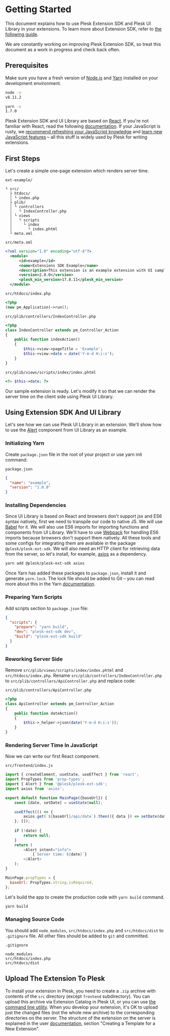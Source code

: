 # Getting Started

This document explains how to use Plesk Extension SDK and Plesk UI Library in your extensions. To learn more about Extension SDK, refer to [the following guide](https://docs.plesk.com/en-US/onyx/extensions-guide/plesk-extensions-in-a-nutshell.76331/).

We are constantly working on improving Plesk Extension SDK, so treat this document as a work in progress and check back often.

## Prerequisites

Make sure you have a fresh version of [Node.js](https://nodejs.org/) and [Yarn](https://yarnpkg.com/en/docs/install) installed on your development environment.

```bash
node -v
v8.11.2

yarn -v
1.7.0
```

Plesk Extension SDK and UI Library are based on [React](https://reactjs.org/). If you're not familiar with React, read the following [documentation](https://reactjs.org/docs/hello-world.html). If your JavaScript is rusty, we [recommend refreshing your JavaScript knowledge](https://developer.mozilla.org/en-US/docs/Web/JavaScript/A_re-introduction_to_JavaScript) and [learn new JavaScript features](http://exploringjs.com/es6/) – all this stuff is widely used by Plesk for writing extensions.

## First Steps

Let's create a simple one-page extension which renders server time.

`ext-example/`

```
└ src/
  ├ htdocs/
  │ └ index.php
  ├ plib/
  │ └ controllers
  │   └ IndexController.php
  │ └ views
  │   └ scripts
  │     └ index
  │       └ index.phtml
  └ meta.xml
```

`src/meta.xml`

```xml
<?xml version="1.0" encoding="utf-8"?>
  <module>
      <id>example</id>
      <name>Extensions SDK Example</name>
      <description>This extension is an example extension with UI samples.</description>
      <version>2.0.0</version>
      <plesk_min_version>17.8.11</plesk_min_version>
  </module>
```

`src/htdocs/index.php`

```php
<?php
(new pm_Application)->run();
```

`src/plib/controllers/IndexController.php`

```php
<?php
class IndexController extends pm_Controller_Action
{
    public function indexAction()
    {
        $this->view->pageTitle = 'Example';
        $this->view->date = date('Y-m-d H:i:s');
    }
}
```

`src/plib/views/scripts/index/index.phtml`

```php
<?= $this->date; ?>
```

Our sample extension is ready. Let's modify it so that we can render the server time on the client side using Plesk UI Library.

## Using Extension SDK And UI Library

Let's see how we can use Plesk UI Library in an extension. We'll show how to use the [Alert](https://plesk.github.io/ui-library/#!/Alert) component from UI Library as an example.

### Initializing Yarn

Create `package.json` file in the root of your project or use yarn init command:

`package.json`
```json
{
  "name": "example",
  "version": "1.0.0"
}
```
### Installing Dependencies

Since UI Library is based on React and browsers don't support jsx and ES6 syntax natively, first we need to transpile our code to native JS. We will use [Babel](http://babeljs.io/) for it. We will also use ES6 imports for importing functions and components from UI Library. We'll have to use [Webpack](https://webpack.js.org/) for handling ES6 imports because browsers don't support them natively. All these tools and some configs for integrating them are available in the package `@plesk/plesk-ext-sdk`. We will also need an HTTP client for retrieving data from the server, so let's install, for example, [axios](https://github.com/axios/axios) as a dependency.
```bash
yarn add @plesk/plesk-ext-sdk axios
```
Once Yarn has added these packages to `package.json`, install it and generate `yarn.lock`. The lock file should be added to Git – you can read more about this in the Yarn [documentation](https://yarnpkg.com/lang/en/docs/yarn-lock/).

### Preparing Yarn Scripts

Add scripts section to `package.json` file:
```json
{
  "scripts": {
    "prepare": "yarn build",
    "dev": "plesk-ext-sdk dev",
    "build": "plesk-ext-sdk build"
  }
}
```

### Reworking Server Side

Remove `src/plib/views/scripts/index/index.phtml` and `src/htdocs/index.php`. Rename `src/plib/controllers/IndexController.php` to `src/plib/controllers/ApiController.php` and replace code:

`src/plib/controllers/ApiController.php`

```php
<?php
class ApiController extends pm_Controller_Action
{
    public function dateAction()
    {
        $this->_helper->json(date('Y-m-d H:i:s'));
    }
}
```
### Rendering Server Time In JavaScript

Now we can write our first React component.

`src/frontend/index.js`

```js
import { createElement, useState, useEffect } from 'react';
import PropTypes from 'prop-types';
import { Alert } from '@plesk/plesk-ext-sdk';
import axios from 'axios';

export default function MainPage({baseUrl}) {
    const [date, setDate] = useState(null);

    useEffect(() => {
        axios.get(`${baseUrl}/api/date`).then(({ data }) => setDate(data));
    }, []);
    
    if (!date) {
        return null;
    }
    return (
        <Alert intent="info">
            {`Server time: ${date}`}
        </Alert>
    );
}

MainPage.propTypes = {
  baseUrl: PropTypes.string.isRequired,
};
```

Let's build the app to create the production code with `yarn build` command.

```bash
yarn build
```

### Managing Source Code

You should add `node_modules`, `src/htdocs/index.php` and `src/htdocs/dist` to `.gitignore` file. All other files should be added to `git` and committed.

`.gitignore`

```
node_modules
src/htdocs/index.php
src/htdocs/dist
```

## Upload The Extension To Plesk

To install your extension in Plesk, you need to create a `.zip` archive with contents of the `src` directory (except `frontend` subdirectory). You can upload this archive via Extension Catalog in Plesk UI, or you can use [the command line utility](https://docs.plesk.com/en-US/onyx/extensions-guide/extensions-management-utility.73617/). When you develop your extension, it's OK to upload just the changed files (not the whole new archive) to the corresponding directories on the server. The structure of the extension on the server is explained in the user [documentation](https://docs.plesk.com/en-US/onyx/extensions-guide/extensions-management-utility.73617/), section "Creating a Template for a New Extension".
